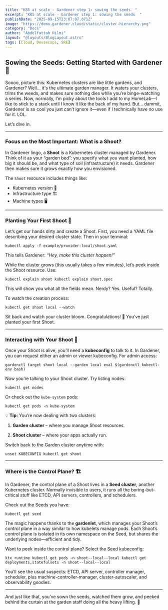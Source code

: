 ```yaml
---
title: "K8S at scale - Gardener step 1: sowing the seeds  "
excerpt: "K8S at scale - Gardener step 1: sowing the seeds  "
publishDate: "2025-09-15T23:07:07.071Z"
image: "https://demo.gardener.cloud/static/cluster-hierarchy.png"
category: "Docs"
author: "Abdelfattah Hilmi"
layout: "@layouts/BlogLayout.astro"
tags: [Cloud, Devsecops, SRE]
---
```


## Sowing the Seeds: Getting Started with Gardener 🌱

Soooo, picture this: Kubernetes clusters are like little gardens, and Gardener? Well… it's the ultimate garden manager. It waters your clusters, trims the weeds, and makes sure nothing dies while you’re binge-watching a series. Now, normally, I’m picky about the tools I add to my HomeLab—I like to stick to a stack until I know it like the back of my hand. But… dammit, Gardener is so cool you just can’t ignore it—even if I technically have no use for it. LOL.

Let’s dive in.

---

### Focus on the Most Important: What is a Shoot?

In Gardener lingo, a **Shoot** is a Kubernetes cluster managed by Gardener. Think of it as your “garden bed”: you specify what you want planted, how big it should be, and what type of soil (infrastructure) it needs. Gardener then makes sure it grows exactly how you envisioned.

The `Shoot` resource includes things like:

- Kubernetes version 🌟
- Infrastructure type 🏗️
- Machine types 🖥️


---

### Planting Your First Shoot 🌿

Let’s get our hands dirty and create a Shoot. First, you need a YAML file describing your desired cluster state. Then in your terminal:

`kubectl apply -f example/provider-local/shoot.yaml`

This tells Gardener: _“Hey, make this cluster happen!”_

While the cluster grows (this usually takes a few minutes), let’s peek inside the Shoot resource. Use:

`kubectl explain shoot kubectl explain shoot.spec`

This will show you what all the fields mean. Nerdy? Yes. Useful? Totally.

To watch the creation process:

`kubectl get shoot local --watch`

Sit back and watch your cluster bloom. Congratulations! 🎉 You’ve just planted your first Shoot.

---

### Interacting with Your Shoot 🌻

Once your Shoot is alive, you’ll need a **kubeconfig** to talk to it. In Gardener, you can request either an admin or viewer kubeconfig. For admin access:

`gardenctl target shoot local --garden local eval $(gardenctl kubectl-env bash)`

Now you’re talking to your Shoot cluster. Try listing nodes:

`kubectl get nodes`

Or check out the `kube-system` pods:

`kubectl get pods -n kube-system`

💡 **Tip:** You’re now dealing with two clusters:

1. **Garden cluster** – where you manage Shoot resources.
    
2. **Shoot cluster** – where your apps actually run.
    

Switch back to the Garden cluster anytime with:

`unset KUBECONFIG kubectl get shoot`

---

### Where is the Control Plane? 🏗️

In Gardener, the control plane of a Shoot lives in a **Seed cluster**, another Kubernetes cluster. Normally invisible to users, it runs all the boring-but-critical stuff like ETCD, API servers, controllers, and schedulers.

Check out the Seeds you have:

`kubectl get seed`

The magic happens thanks to the **gardenlet**, which manages your Shoot’s control plane in a way similar to how kubelets manage pods. Each Shoot’s control plane is isolated in its own namespace on the Seed, but shares the underlying nodes—efficient and tidy.

Want to peek inside the control plane? Select the Seed kubeconfig:

`ktx runtime kubectl get pods -n shoot--local--local kubectl get deployments,statefulsets -n shoot--local--local`

You’ll see the usual suspects: ETCD, API server, controller manager, scheduler, plus machine-controller-manager, cluster-autoscaler, and observability goodies.

---

And just like that, you’ve sown the seeds, watched them grow, and peeked behind the curtain at the garden staff doing all the heavy lifting. 🌱
